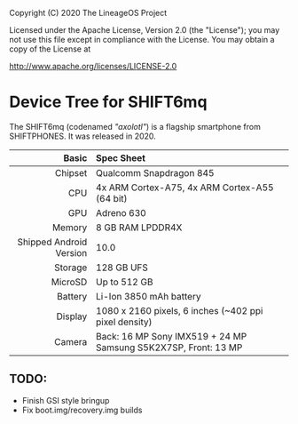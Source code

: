 Copyright (C) 2020 The LineageOS Project

Licensed under the Apache License, Version 2.0 (the "License");
you may not use this file except in compliance with the License.
You may obtain a copy of the License at

http://www.apache.org/licenses/LICENSE-2.0

Device Tree for SHIFT6mq
===========================================

The SHIFT6mq (codenamed _"axolotl"_) is a flagship smartphone from SHIFTPHONES.
It was released in 2020.

Basic   | Spec Sheet
-------:|:-------------------------
Chipset | Qualcomm Snapdragon 845
CPU     | 4x ARM Cortex-A75, 4x ARM Cortex-A55 (64 bit)
GPU     | Adreno 630
Memory  | 8 GB RAM LPDDR4X
Shipped Android Version | 10.0
Storage | 128 GB UFS
MicroSD | Up to 512 GB
Battery | Li-Ion 3850 mAh battery
Display | 1080 x 2160 pixels, 6 inches (~402 ppi pixel density)
Camera  | Back: 16 MP Sony IMX519 + 24 MP Samsung S5K2X7SP, Front: 13 MP

TODO:
-----

 * Finish GSI style bringup
 * Fix boot.img/recovery.img builds
